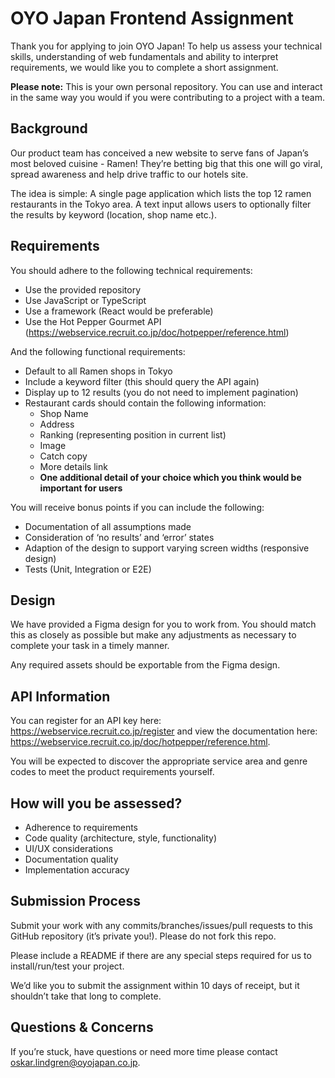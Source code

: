 
# OYO Japan Frontend Assignment

Thank you for applying to join OYO Japan! To help us assess your technical skills, understanding of web fundamentals and ability to interpret requirements, we would like you to complete a short assignment.

**Please note:** This is your own personal repository. You can use and interact in the same way you would if you were contributing to a project with a team.

## Background

Our product team has conceived a new website to serve fans of Japan’s most beloved cuisine - Ramen! They’re betting big that this one will go viral, spread awareness and help drive traffic to our hotels site.

The idea is simple: A single page application which lists the top 12 ramen restaurants in the Tokyo area. A text input allows users to optionally filter the results by keyword (location, shop name etc.).

## Requirements

You should adhere to the following technical requirements:

- Use the provided repository
- Use JavaScript or TypeScript
- Use a framework (React would be preferable)
- Use the Hot Pepper Gourmet API (https://webservice.recruit.co.jp/doc/hotpepper/reference.html)

And the following functional requirements:

- Default to all Ramen shops in Tokyo
- Include a keyword filter (this should query the API again)
- Display up to 12 results (you do not need to implement pagination)
- Restaurant cards should contain the following information:
    - Shop Name
    - Address
    - Ranking (representing position in current list)
    - Image
    - Catch copy
    - More details link
    - **One additional detail of your choice which you think would be important for users**

You will receive bonus points if you can include the following:

- Documentation of all assumptions made
- Consideration of ‘no results’ and ‘error’ states
- Adaption of the design to support varying screen widths (responsive design)
- Tests (Unit, Integration or E2E)

## Design

We have provided a Figma design for you to work from. You should match this as closely as possible but make any adjustments as necessary to complete your task in a timely manner.

Any required assets should be exportable from the Figma design.


## API Information

You can register for an API key here: https://webservice.recruit.co.jp/register and view the documentation here: https://webservice.recruit.co.jp/doc/hotpepper/reference.html.

You will be expected to discover the appropriate service area and genre codes to meet the product requirements yourself.

## How will you be assessed?

- Adherence to requirements
- Code quality (architecture, style, functionality)
- UI/UX considerations
- Documentation quality
- Implementation accuracy

## Submission Process

Submit your work with any commits/branches/issues/pull requests to this GitHub repository (it’s private you!). Please do not fork this repo.

Please include a README if there are any special steps required for us to install/run/test your project.

We’d like you to submit the assignment within 10 days of receipt, but it shouldn’t take that long to complete.

## Questions & Concerns

If you’re stuck, have questions or need more time please contact oskar.lindgren@oyojapan.co.jp.
